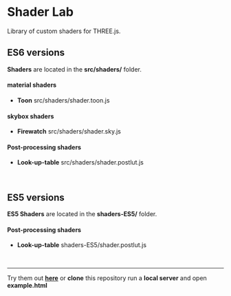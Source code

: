 # Shader Lab
Library of custom shaders for THREE.js.
## ES6 versions

**Shaders** are located in the **src/shaders/** folder.

#### material shaders
-   **Toon** src/shaders/shader.toon.js 

#### skybox shaders
-   **Firewatch** src/shaders/shader.sky.js

#### Post-processing shaders
-   **Look-up-table** src/shaders/shader.postlut.js 

&nbsp;

## ES5 versions

**ES5 Shaders** are located in the **shaders-ES5/** folder.

#### Post-processing shaders
-   **Look-up-table** shaders-ES5/shader.postlut.js 

&nbsp;

----

Try them out **[here](http://igorderval.be/shaderlab)** or **clone** this repository run a **local server** and open **example.html** 
